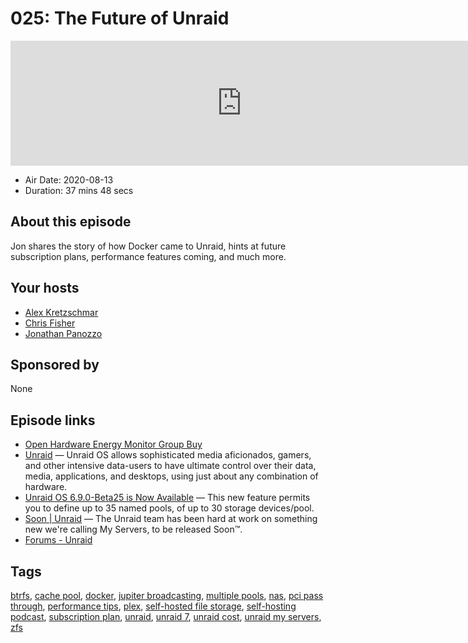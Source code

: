 # 025: The Future of Unraid

<iframe src="https://player.fireside.fm/v2/dUlrHQih+WWjW4gJk?theme=dark" width="740" height="200" frameborder="0" scrolling="no"></iframe>

* Air Date: 2020-08-13
* Duration: 37 mins 48 secs

## About this episode

Jon shares the story of how Docker came to Unraid, hints at future subscription plans, performance features coming, and much more.

## Your hosts
* [Alex Kretzschmar](https://selfhosted.show/hosts/alexktz)
* [Chris Fisher](https://selfhosted.show/hosts/chrislas)
* [Jonathan Panozzo](https://selfhosted.show/guests/jonp)

## Sponsored by

None



## Episode links

  * [Open Hardware Energy Monitor Group Buy](https://forms.gle/gxw1JYVJrKsDKFvL9 "Open Hardware Energy Monitor Group Buy")
  * [Unraid](https://unraid.net/ "Unraid") — Unraid OS allows sophisticated media aficionados, gamers, and other intensive data-users to have ultimate control over their data, media, applications, and desktops, using just about any combination of hardware.
  * [Unraid OS 6.9.0-Beta25 is Now Available](https://unraid.net/blog/unraid-6-9-beta25 "Unraid OS 6.9.0-Beta25 is Now Available") — This new feature permits you to define up to 35 named pools, of up to 30 storage devices/pool.
  * [Soon | Unraid](https://soon.unraid.net/ "Soon | Unraid") — The Unraid team has been hard at work on something new we're calling My Servers, to be released Soon™️.
  * [Forums - Unraid](https://forums.unraid.net/ "Forums - Unraid")



## Tags

[btrfs](https://selfhosted.show/tags/btrfs), [cache pool](https://selfhosted.show/tags/cache%20pool), [docker](https://selfhosted.show/tags/docker), [jupiter broadcasting](https://selfhosted.show/tags/jupiter%20broadcasting), [multiple pools](https://selfhosted.show/tags/multiple%20pools), [nas](https://selfhosted.show/tags/nas), [pci pass through](https://selfhosted.show/tags/pci%20pass%20through), [performance tips](https://selfhosted.show/tags/performance%20tips), [plex](https://selfhosted.show/tags/plex), [self-hosted file storage](https://selfhosted.show/tags/self-hosted%20file%20storage), [self-hosting podcast](https://selfhosted.show/tags/self-hosting%20podcast), [subscription plan](https://selfhosted.show/tags/subscription%20plan), [unraid](https://selfhosted.show/tags/unraid), [unraid 7](https://selfhosted.show/tags/unraid%207), [unraid cost](https://selfhosted.show/tags/unraid%20cost), [unraid my servers](https://selfhosted.show/tags/unraid%20my%20servers), [zfs](https://selfhosted.show/tags/zfs)
